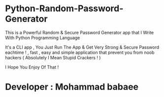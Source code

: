 # Python-Random-Password-Generator

This is a Powerful Random & Secure Password Generator app that I Write With Python Programming Language

It's a CLI app , You Just Run The App & Get Very Strong & Secure Password eachtime ! , fast , easy and simple application that prevent you from noob hackers ( Absolutely I Mean Stupid Crackers ! )

I Hope You Enjoy Of That !

# Developer : Mohammad babaee
